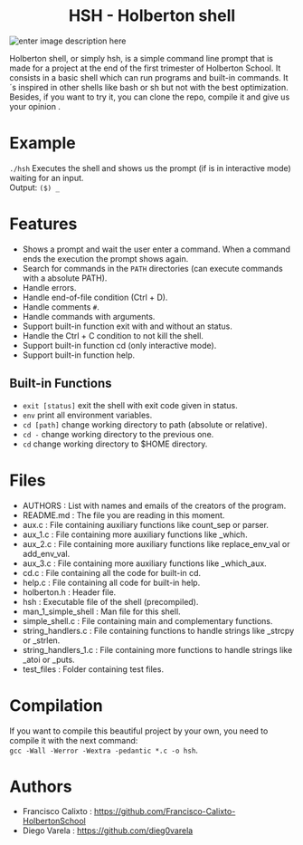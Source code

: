 <h1 align=center> HSH - Holberton shell </h1>

![enter image description here](https://blog.desdelinux.net/wp-content/uploads/2019/01/bash-logo.jpg.webp)

Holberton shell, or simply hsh, is a simple command line prompt that is made for a project at the end of the first trimester of Holberton School. It consists in a basic shell which can run programs and built-in commands.
It´s inspired in other shells like bash or sh but not with the best optimization. Besides, if you want to try it, you can clone the repo, compile it and give us your opinion .


# Example
`./hsh` Executes the shell and shows us the prompt (if is in interactive mode) waiting for an input.
<br>Output: `($) _`

# Features

 - Shows a prompt and wait the user enter a command. When a command ends the execution the prompt shows again.
 - Search for commands in the `PATH` directories (can execute commands with a absolute PATH).
 - Handle errors.
 - Handle end-of-file condition (Ctrl + D).
 - Handle comments `#`.
 - Handle commands with arguments.
 - Support built-in function exit with and without an status.
 - Handle the Ctrl + C condition to not kill the shell.
 - Support built-in function cd (only interactive mode).
 - Support built-in function help.

## Built-in Functions

 - `exit [status]` exit the shell with exit code given in status.
 - `env` print all environment variables.
 - `cd [path]` change working directory to path (absolute or relative).
 - `cd -` change working directory to the previous one.
 - `cd` change working directory to $HOME directory.

# Files

 - AUTHORS : List with names and emails of the creators of the program.
 - README.md : The file you are reading in this moment.
 - aux.c :  File containing auxiliary functions like count_sep or parser.
 - aux_1.c : File containing more auxiliary functions like _which.
 - aux_2.c : File containing more auxiliary functions like replace_env_val or add_env_val.
 - aux_3.c : File containing more auxiliary functions like _which_aux.
 - cd.c : File containing all the code for built-in cd.
 - help.c : File containing all code for built-in help.
 - holberton.h : Header file.
 - hsh : Executable file of the shell (precompiled).
 - man_1_simple_shell : Man file for this shell.
 - simple_shell.c : File containing main and complementary functions.
 - string_handlers.c : File containing functions to handle strings like _strcpy or _strlen.
 - string_handlers_1.c : File containing more functions to handle strings like _atoi or _puts.
 - test_files : Folder containing test files.

# Compilation
If you want to compile this beautiful project by your own, you need to compile it with the next command:<br> ``gcc -Wall -Werror -Wextra -pedantic *.c -o hsh``.

# Authors

 - Francisco Calixto : https://github.com/Francisco-Calixto-HolbertonSchool
 - Diego Varela : https://github.com/dieg0varela



